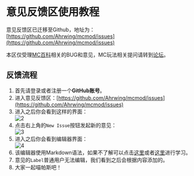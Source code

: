 # 意见反馈区使用教程

意见反馈区已迁移至Github，地址为：[https://github.com/Ahrwing/mcmod/issues](https://github.com/Ahrwing/mcmod/issues)

本区仅受理[MC百科](https://www.mcmod.cn/)相关的BUG和意见，MC玩法相关提问请转到[论坛](https://bbs.mcmod.cn/)。


## 反馈流程

1. 首先请登录或者注册一个**GitHub账号**。
2. 进入意见反馈区：[https://github.com/Ahrwing/mcmod/issues](https://github.com/Ahrwing/mcmod/issues)
2. 进入之后你会看到这样的界面：  
![2](https://cloud.githubusercontent.com/assets/5229241/9202512/d50559c0-4084-11e5-82fa-4f31719ca295.png)
4. 点击右上角的`New Issue`按钮发起新的意见：  
![3](https://cloud.githubusercontent.com/assets/5229241/9202587/28f4cdfe-4085-11e5-94d8-69b4e81fa569.png)
5. 进入之后你会看到编辑器界面：  
![4](https://cloud.githubusercontent.com/assets/5229241/9203004/2d91fe70-4087-11e5-9b76-c5b7a8363869.png)
6. 该编辑器使用Markdown语法，如果不了解可以点击[这里](http://younghz.github.io/Markdown/)或者[这里](https://coding.net/help/doc/project/markdown.html)进行学习。
7. 意见的`Label`普通用户无法编辑，我们看到之后会根据内容添加的。
8. 大家一起喵帕斯吧！
